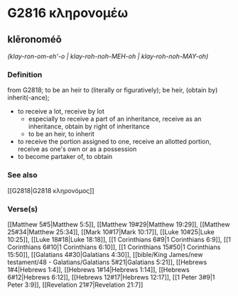 # G2816 κληρονομέω

## klēronoméō

_(klay-ron-om-eh'-o | klay-roh-noh-MEH-oh | klay-roh-noh-MAY-oh)_

### Definition

from G2818; to be an heir to (literally or figuratively); be heir, (obtain by) inherit(-ance); 

- to receive a lot, receive by lot
  - especially to receive a part of an inheritance, receive as an inheritance, obtain by right of inheritance
  - to be an heir, to inherit
- to receive the portion assigned to one, receive an allotted portion, receive as one's own or as a possession
- to become partaker of, to obtain

### See also

[[G2818|G2818 κληρονόμος]]

### Verse(s)

[[Matthew 5#5|Matthew 5:5]], [[Matthew 19#29|Matthew 19:29]], [[Matthew 25#34|Matthew 25:34]], [[Mark 10#17|Mark 10:17]], [[Luke 10#25|Luke 10:25]], [[Luke 18#18|Luke 18:18]], [[1 Corinthians 6#9|1 Corinthians 6:9]], [[1 Corinthians 6#10|1 Corinthians 6:10]], [[1 Corinthians 15#50|1 Corinthians 15:50]], [[Galatians 4#30|Galatians 4:30]], [[bible/King James/new testament/48 - Galatians/Galatians 5#21|Galatians 5:21]], [[Hebrews 1#4|Hebrews 1:4]], [[Hebrews 1#14|Hebrews 1:14]], [[Hebrews 6#12|Hebrews 6:12]], [[Hebrews 12#17|Hebrews 12:17]], [[1 Peter 3#9|1 Peter 3:9]], [[Revelation 21#7|Revelation 21:7]]